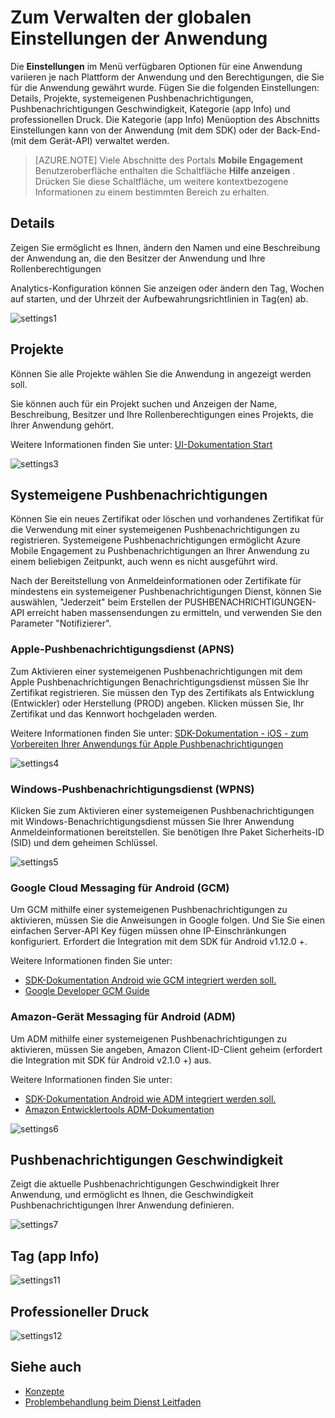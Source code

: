 <properties 
   pageTitle="Azure mobilen Engagement Benutzeroberfläche - Einstellungen" 
   description="Informationen Sie zum Verwalten der globalen Einstellungen der Anwendung mithilfe von Azure Mobile Engagement" 
   services="mobile-engagement" 
   documentationCenter="" 
   authors="piyushjo" 
   manager="dwrede" 
   editor=""/>

<tags
   ms.service="mobile-engagement"
   ms.devlang="na"
   ms.topic="article"
   ms.tgt_pltfrm="mobile-multiple"
   ms.workload="mobile" 
   ms.date="08/19/2016"
   ms.author="piyushjo"/>

# <a name="how-to-manage-the-global-settings-of-your-application"></a>Zum Verwalten der globalen Einstellungen der Anwendung

Die **Einstellungen** im Menü verfügbaren Optionen für eine Anwendung variieren je nach Plattform der Anwendung und den Berechtigungen, die Sie für die Anwendung gewährt wurde. Fügen Sie die folgenden Einstellungen: Details, Projekte, systemeigenen Pushbenachrichtigungen, Pushbenachrichtigungen Geschwindigkeit, Kategorie (app Info) und professionellen Druck. Die Kategorie (app Info) Menüoption des Abschnitts Einstellungen kann von der Anwendung (mit dem SDK) oder der Back-End-(mit dem Gerät-API) verwaltet werden. 


>[AZURE.NOTE] Viele Abschnitte des Portals **Mobile Engagement** Benutzeroberfläche enthalten die Schaltfläche **Hilfe anzeigen** . Drücken Sie diese Schaltfläche, um weitere kontextbezogene Informationen zu einem bestimmten Bereich zu erhalten.

## <a name="details"></a>Details

Zeigen Sie ermöglicht es Ihnen, ändern den Namen und eine Beschreibung der Anwendung an, die den Besitzer der Anwendung und Ihre Rollenberechtigungen 

Analytics-Konfiguration können Sie anzeigen oder ändern den Tag, Wochen auf starten, und der Uhrzeit der Aufbewahrungsrichtlinien in Tag(en) ab.
 
  ![settings1][46]
 
## <a name="projects"></a>Projekte

Können Sie alle Projekte wählen Sie die Anwendung in angezeigt werden soll. 

Sie können auch für ein Projekt suchen und Anzeigen der Name, Beschreibung, Besitzer und Ihre Rollenberechtigungen eines Projekts, die Ihrer Anwendung gehört.

Weitere Informationen finden Sie unter: [UI-Dokumentation Start][Link 13]
 
  ![settings3][48]

## <a name="native-push"></a>Systemeigene Pushbenachrichtigungen

Können Sie ein neues Zertifikat oder löschen und vorhandenes Zertifikat für die Verwendung mit einer systemeigenen Pushbenachrichtigungen zu registrieren. Systemeigene Pushbenachrichtigungen ermöglicht Azure Mobile Engagement zu Pushbenachrichtigungen an Ihrer Anwendung zu einem beliebigen Zeitpunkt, auch wenn es nicht ausgeführt wird. 

Nach der Bereitstellung von Anmeldeinformationen oder Zertifikate für mindestens ein systemeigener Pushbenachrichtigungen Dienst, können Sie auswählen, "Jederzeit" beim Erstellen der PUSHBENACHRICHTIGUNGEN-API erreicht haben massensendungen zu ermitteln, und verwenden Sie den Parameter "Notifizierer".



### <a name="apple-push-notification-service-apns"></a>Apple-Pushbenachrichtigungsdienst (APNS)

Zum Aktivieren einer systemeigenen Pushbenachrichtigungen mit dem Apple Pushbenachrichtigungen Benachrichtigungsdienst müssen Sie Ihr Zertifikat registrieren. Sie müssen den Typ des Zertifikats als Entwicklung (Entwickler) oder Herstellung (PROD) angeben. Klicken müssen Sie, Ihr Zertifikat und das Kennwort hochgeladen werden.

Weitere Informationen finden Sie unter: [SDK-Dokumentation - iOS - zum Vorbereiten Ihrer Anwendungs für Apple Pushbenachrichtigungen][Link 5]
 
![settings4][49]
 
### <a name="windows-push-notification-service-wpns"></a>Windows-Pushbenachrichtigungsdienst (WPNS)

Klicken Sie zum Aktivieren einer systemeigenen Pushbenachrichtigungen mit Windows-Benachrichtigungsdienst müssen Sie Ihrer Anwendung Anmeldeinformationen bereitstellen. Sie benötigen Ihre Paket Sicherheits-ID (SID) und dem geheimen Schlüssel.
 
![settings5][50]
 
### <a name="google-cloud-messaging-for-android-gcm"></a>Google Cloud Messaging für Android (GCM)

Um GCM mithilfe einer systemeigenen Pushbenachrichtigungen zu aktivieren, müssen Sie die Anweisungen in Google folgen. Und Sie Sie einen einfachen Server-API Key fügen müssen ohne IP-Einschränkungen konfiguriert. Erfordert die Integration mit dem SDK für Android v1.12.0 +.

Weitere Informationen finden Sie unter: 

- [SDK-Dokumentation Android wie GCM integriert werden soll.][Link 5]
- [Google Developer GCM Guide](http://developer.android.com/guide/google/gcm/gs.html)
 
### <a name="amazon-device-messaging-for-android-adm"></a>Amazon-Gerät Messaging für Android (ADM)

Um ADM mithilfe einer systemeigenen Pushbenachrichtigungen zu aktivieren, müssen Sie angeben, Amazon <OAuth credentials> Client-ID-Client geheim (erfordert die Integration mit SDK für Android v2.1.0 +) aus.

Weitere Informationen finden Sie unter: 

- [SDK-Dokumentation Android wie ADM integriert werden soll.][Link 5]
- [Amazon Entwicklertools ADM-Dokumentation](https://developer.amazon.com/sdk/adm/credentials.html#Getting)
 
![settings6][51]

## <a name="push-speed"></a>Pushbenachrichtigungen Geschwindigkeit

Zeigt die aktuelle Pushbenachrichtigungen Geschwindigkeit Ihrer Anwendung, und ermöglicht es Ihnen, die Geschwindigkeit Pushbenachrichtigungen Ihrer Anwendung definieren.
 
  ![settings7][52]

## <a name="tag-app-info"></a>Tag (app Info)

![settings11][56]
  
## <a name="commercial-pressure"></a>Professioneller Druck


![settings12][57]


## <a name="see-also"></a>Siehe auch

- [Konzepte][Link 6]
- [Problembehandlung beim Dienst Leitfaden][Link 24]

 

<!--Image references-->
[1]: ./media/mobile-engagement-user-interface-navigation/navigation1.png
[2]: ./media/mobile-engagement-user-interface-home/home1.png
[3]: ./media/mobile-engagement-user-interface-home/home2.png
[4]: ./media/mobile-engagement-user-interface-home/home3.png
[5]: ./media/mobile-engagement-user-interface-home/home4.png
[6]: ./media/mobile-engagement-user-interface-home/home5.png
[7]: ./media/mobile-engagement-user-interface-my-account/myaccount1.png
[8]: ./media/mobile-engagement-user-interface-my-account/myaccount2.png
[9]: ./media/mobile-engagement-user-interface-my-account/myaccount3.png
[10]: ./media/mobile-engagement-user-interface-analytics/analytics1.png
[11]: ./media/mobile-engagement-user-interface-analytics/analytics2.png
[12]: ./media/mobile-engagement-user-interface-analytics/analytics3.png
[13]: ./media/mobile-engagement-user-interface-analytics/analytics4.png
[14]: ./media/mobile-engagement-user-interface-monitor/monitor1.png
[15]: ./media/mobile-engagement-user-interface-monitor/monitor2.png
[16]: ./media/mobile-engagement-user-interface-monitor/monitor3.png
[17]: ./media/mobile-engagement-user-interface-monitor/monitor4.png
[18]: ./media/mobile-engagement-user-interface-reach/reach1.png
[19]: ./media/mobile-engagement-user-interface-reach/reach2.png
[20]: ./media/mobile-engagement-user-interface-reach-campaign/Reach-Campaign1.png
[21]: ./media/mobile-engagement-user-interface-reach-campaign/Reach-Campaign2.png
[22]: ./media/mobile-engagement-user-interface-reach-campaign/Reach-Campaign3.png
[23]: ./media/mobile-engagement-user-interface-reach-campaign/Reach-Campaign4.png
[24]: ./media/mobile-engagement-user-interface-reach-campaign/Reach-Campaign5.png
[25]: ./media/mobile-engagement-user-interface-reach-campaign/Reach-Campaign6.png
[26]: ./media/mobile-engagement-user-interface-reach-campaign/Reach-Campaign7.png
[27]: ./media/mobile-engagement-user-interface-reach-campaign/Reach-Campaign8.png
[28]: ./media/mobile-engagement-user-interface-reach-campaign/Reach-Campaign9.png
[29]: ./media/mobile-engagement-user-interface-reach-criterion/Reach-Criterion1.png
[30]: ./media/mobile-engagement-user-interface-reach-content/Reach-Content1.png
[31]: ./media/mobile-engagement-user-interface-reach-content/Reach-Content2.png
[32]: ./media/mobile-engagement-user-interface-reach-content/Reach-Content3.png
[33]: ./media/mobile-engagement-user-interface-reach-content/Reach-Content4.png
[34]: ./media/mobile-engagement-user-interface-dashboard/dashboard1.png
[35]: ./media/mobile-engagement-user-interface-segments/segments1.png
[36]: ./media/mobile-engagement-user-interface-segments/segments2.png
[37]: ./media/mobile-engagement-user-interface-segments/segments3.png
[38]: ./media/mobile-engagement-user-interface-segments/segments4.png
[39]: ./media/mobile-engagement-user-interface-segments/segments5.png
[40]: ./media/mobile-engagement-user-interface-segments/segments6.png
[41]: ./media/mobile-engagement-user-interface-segments/segments7.png
[42]: ./media/mobile-engagement-user-interface-segments/segments8.png
[43]: ./media/mobile-engagement-user-interface-segments/segments9.png
[44]: ./media/mobile-engagement-user-interface-segments/segments10.png
[45]: ./media/mobile-engagement-user-interface-segments/segments11.png
[46]: ./media/mobile-engagement-user-interface-settings/settings1.png
[47]: ./media/mobile-engagement-user-interface-settings/settings2.png
[48]: ./media/mobile-engagement-user-interface-settings/settings3.png
[49]: ./media/mobile-engagement-user-interface-settings/settings4.png
[50]: ./media/mobile-engagement-user-interface-settings/settings5.png
[51]: ./media/mobile-engagement-user-interface-settings/settings6.png
[52]: ./media/mobile-engagement-user-interface-settings/settings7.png
[53]: ./media/mobile-engagement-user-interface-settings/settings8.png
[54]: ./media/mobile-engagement-user-interface-settings/settings9.png
[55]: ./media/mobile-engagement-user-interface-settings/settings10.png
[56]: ./media/mobile-engagement-user-interface-settings/settings11.png
[57]: ./media/mobile-engagement-user-interface-settings/settings12.png
[58]: ./media/mobile-engagement-user-interface-settings/settings13.png

<!--Link references-->
[Link 1]: mobile-engagement-user-interface.md
[Link 2]: mobile-engagement-troubleshooting-guide.md
[Link 3]: mobile-engagement-how-tos.md
[Link 4]: http://go.microsoft.com/fwlink/?LinkID=525553
[Link 5]: http://go.microsoft.com/fwlink/?LinkID=525554
[Link 6]: http://go.microsoft.com/fwlink/?LinkId=525555
[Link 7]: https://account.windowsazure.com/PreviewFeatures
[Link 8]: https://social.msdn.microsoft.com/Forums/azure/home?forum=azuremobileengagement
[Link 9]: http://azure.microsoft.com/services/mobile-engagement/
[Link 10]: http://azure.microsoft.com/documentation/services/mobile-engagement/
[Link 11]: http://azure.microsoft.com/pricing/details/mobile-engagement/
[Link 12]: mobile-engagement-user-interface-navigation.md
[Link 13]: mobile-engagement-user-interface-home.md
[Link 14]: mobile-engagement-user-interface-my-account.md
[Link 15]: mobile-engagement-user-interface-analytics.md
[Link 16]: mobile-engagement-user-interface-monitor.md
[Link 17]: mobile-engagement-user-interface-reach.md
[Link 18]: mobile-engagement-user-interface-segments.md
[Link 19]: mobile-engagement-user-interface-dashboard.md
[Link 20]: mobile-engagement-user-interface-settings.md
[Link 21]: mobile-engagement-troubleshooting-guide-analytics.md
[Link 22]: mobile-engagement-troubleshooting-guide-apis.md
[Link 23]: mobile-engagement-troubleshooting-guide-push-reach.md
[Link 24]: mobile-engagement-troubleshooting-guide-service.md
[Link 25]: mobile-engagement-troubleshooting-guide-sdk.md
[Link 26]: mobile-engagement-troubleshooting-guide-sr-info.md
[Link 27]: ../mobile-engagement-how-tos-first-push.md
[Link 28]: ../mobile-engagement-how-tos-test-campaign.md
[Link 29]: ../mobile-engagement-how-tos-personalize-push.md
[Link 30]: ../mobile-engagement-how-tos-differentiate-push.md
[Link 31]: ../mobile-engagement-how-tos-schedule-campaign.md
[Link 32]: ../mobile-engagement-how-tos-text-view.md
[Link 33]: ../mobile-engagement-how-tos-web-view.md
 
